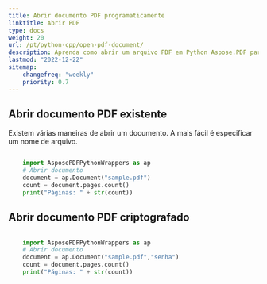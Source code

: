 ```yaml
---
title: Abrir documento PDF programaticamente
linktitle: Abrir PDF
type: docs
weight: 20
url: /pt/python-cpp/open-pdf-document/
description: Aprenda como abrir um arquivo PDF em Python Aspose.PDF para biblioteca Python via C++. Você pode abrir um PDF existente, documento de um fluxo e documento PDF criptografado.
lastmod: "2022-12-22"
sitemap:
    changefreq: "weekly"
    priority: 0.7
---
```


## Abrir documento PDF existente

Existem várias maneiras de abrir um documento. A mais fácil é especificar um nome de arquivo.

```python

    import AsposePDFPythonWrappers as ap
    # Abrir documento
    document = ap.Document("sample.pdf")
    count = document.pages.count()
    print("Páginas: " + str(count))
```

## Abrir documento PDF criptografado

```python

    import AsposePDFPythonWrappers as ap
    # Abrir documento
    document = ap.Document("sample.pdf","senha")
    count = document.pages.count()
    print("Páginas: " + str(count))
```